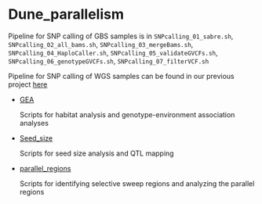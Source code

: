 # Dune_parallelism
   
   Pipeline for SNP calling of GBS samples is in `SNPcalling_01_sabre.sh`, `SNPcalling_02_all_bams.sh`, `SNPcalling_03_mergeBams.sh`, `SNPcalling_04_HaploCaller.sh`, `SNPcalling_05_validateGVCFs.sh`, `SNPcalling_06_genotypeGVCFs.sh`, `SNPcalling_07_filterVCF.sh`
   
   Pipeline for SNP calling of WGS samples can be found in our previous project [here](https://github.com/owensgl/haploblocks/tree/master/variantcall)
   
* [GEA](https://github.com/hkchi/Dune_parallelism/tree/master/GEA)
   
   Scripts for habitat analysis and genotype-environment association analyses
   
* [Seed_size](https://github.com/hkchi/Dune_parallelism/tree/master/Seed_size)
   
   Scripts for seed size analysis and QTL mapping
   
* [parallel_regions](https://github.com/hkchi/Dune_parallelism/tree/master/parallel_regions)
   
   Scripts for identifying selective sweep regions and analyzing the parallel regions